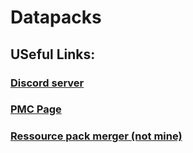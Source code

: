 # Datapacks

## USeful Links:

### [Discord server](https://discord.gg/v8XMQ4n)
### [PMC Page](https://www.planetminecraft.com/member/breakmit/)
### [Ressource pack merger (not mine)](https://github.com/oOBoomberOo/ribozyme)

